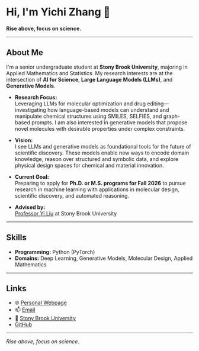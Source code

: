 # Hi, I'm Yichi Zhang 👋

**Rise above, focus on science.**

---

## About Me

I'm a senior undergraduate student at **Stony Brook University**, majoring in Applied Mathematics and Statistics. My research interests are at the intersection of **AI for Science**, **Large Language Models (LLMs)**, and **Generative Models**.

- **Research Focus:**  
  Leveraging LLMs for molecular optimization and drug editing—investigating how language-based models can understand and manipulate chemical structures using SMILES, SELFIES, and graph-based prompts. I am also interested in generative models that propose novel molecules with desirable properties under complex constraints.

- **Vision:**  
  I see LLMs and generative models as foundational tools for the future of scientific discovery. These models enable new ways to encode domain knowledge, reason over structured and symbolic data, and explore physical design spaces for chemical and material innovation.

- **Current Goal:**  
  Preparing to apply for **Ph.D. or M.S. programs for Fall 2026** to pursue research in machine learning with applications in molecular design, scientific discovery, and automated reasoning.

- **Advised by:**  
  [Professor Yi Liu](https://jacoblau0513.github.io/) at Stony Brook University

---

## Skills

- **Programming:** Python (PyTorch)
- **Domains:** Deep Learning, Generative Models, Molecular Design, Applied Mathematics

---

## Links

- 🌐 [Personal Webpage](https://yichixiaoju.github.io/YichiZhang.github.io/)
- 📫 [Email](mailto:yichi.zhang@stonybrook.edu)
- 🏫 [Stony Brook University](https://www.stonybrook.edu/)
- [GitHub](https://github.com/YichiXiaoju)

---

_Rise above, focus on science._
